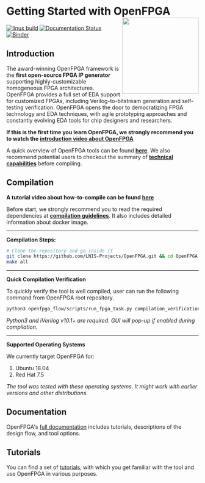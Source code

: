 # Getting Started with OpenFPGA <img src="./docs/source/overview/figures/OpenFPGA_logo.png" width="200" align="right">
[![linux build](https://github.com/LNIS-Projects/OpenFPGA/workflows/linux_build/badge.svg)](https://github.com/LNIS-Projects/OpenFPGA/actions?query=workflow%3Alinux_build)
[![Documentation Status](https://readthedocs.org/projects/openfpga/badge/?version=master)](https://openfpga.readthedocs.io/en/master/?badge=master)
[![Binder](https://mybinder.org/badge_logo.svg)](https://mybinder.org/v2/gh/lnis-uofu/OpenFPGA/master?urlpath=lab)

## Introduction

The award-winning OpenFPGA framework is the **first open-source FPGA IP generator** supporting highly-customizable homogeneous FPGA architectures. OpenFPGA provides a full set of EDA support for customized FPGAs, including Verilog-to-bitstream generation and self-testing verification. OpenFPGA opens the door to democratizing FPGA technology and EDA techniques, with agile prototyping approaches and constantly evolving EDA tools for chip designers and researchers.

**If this is the first time you learn OpenFPGA, we strongly recommend you to watch the [introduction video about OpenFPGA](https://youtu.be/ocODUGcYGqo)**

A quick overview of OpenFPGA tools can be found [**here**](https://openfpga.readthedocs.io/en/master/tutorials/getting_started/tools/).
We also recommend potential users to checkout the summary of [**technical capabilities**](https://openfpga.readthedocs.io/en/master/overview/tech_highlights/#) before compiling.

## Compilation

**A tutorial video about how-to-compile can be found [here](https://youtu.be/F9sMRmDewM0)**

Before start, we strongly recommend you to read the required dependencies at [**compilation guidelines**](https://openfpga.readthedocs.io/en/master/tutorials/getting_started/compile/).
It also includes detailed information about docker image. 

---

**Compilation Steps:**

```bash
# Clone the repository and go inside it
git clone https://github.com/LNIS-Projects/OpenFPGA.git && cd OpenFPGA
make all
```

---

**Quick Compilation Verification**

To quickly verify the tool is well compiled, user can run the following command from OpenFPGA root repository.
```bash
python3 openfpga_flow/scripts/run_fpga_task.py compilation_verification --debug --show_thread_logs
```

*Python3 and iVerilog v10.1+ are required. GUI will pop-up if enabled during compilation.*

---

**Supported Operating Systems**

We currently target OpenFPGA for:
 1. Ubuntu 18.04
 2. Red Hat 7.5

*The tool was tested with these operating systems. It might work with earlier versions and other distributions.*

## Documentation

OpenFPGA's [full documentation](https://openfpga.readthedocs.io/en/master/) includes tutorials, descriptions of the design flow, and tool options.

## Tutorials

You can find a set of [tutorials](https://openfpga.readthedocs.io/en/master/tutorials/), with which you get familiar with the tool and use OpenFPGA in various purposes. 
